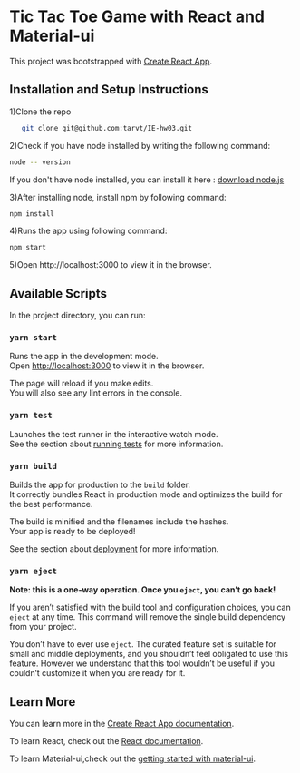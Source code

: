 # Tic Tac Toe Game with React and Material-ui

This project was bootstrapped with [Create React App](https://github.com/facebook/create-react-app).

## Installation and Setup Instructions

1)Clone the repo

```bash
   git clone git@github.com:tarvt/IE-hw03.git
```

2)Check if you have node installed by writing the following command:

```bash
node -- version
```

If you don't have node installed, you can install it here :
[download node.js](https://nodejs.org/en/download/)

3)After installing node, install npm by following command:

```bash
npm install
```

4)Runs the app using following command:

```bash
npm start
```

5)Open http://localhost:3000 to view it in the browser.

## Available Scripts

In the project directory, you can run:

### `yarn start`

Runs the app in the development mode.\
Open [http://localhost:3000](http://localhost:3000) to view it in the browser.

The page will reload if you make edits.\
You will also see any lint errors in the console.

### `yarn test`

Launches the test runner in the interactive watch mode.\
See the section about [running tests](https://facebook.github.io/create-react-app/docs/running-tests) for more information.

### `yarn build`

Builds the app for production to the `build` folder.\
It correctly bundles React in production mode and optimizes the build for the best performance.

The build is minified and the filenames include the hashes.\
Your app is ready to be deployed!

See the section about [deployment](https://facebook.github.io/create-react-app/docs/deployment) for more information.

### `yarn eject`

**Note: this is a one-way operation. Once you `eject`, you can’t go back!**

If you aren’t satisfied with the build tool and configuration choices, you can `eject` at any time. This command will remove the single build dependency from your project.

You don’t have to ever use `eject`. The curated feature set is suitable for small and middle deployments, and you shouldn’t feel obligated to use this feature. However we understand that this tool wouldn’t be useful if you couldn’t customize it when you are ready for it.

## Learn More

You can learn more in the [Create React App documentation](https://facebook.github.io/create-react-app/docs/getting-started).

To learn React, check out the [React documentation](https://reactjs.org/).

To learn Material-ui,check out the [getting started with material-ui](https://material-ui.com/getting-started/installation/).
